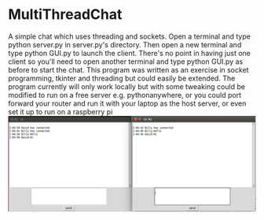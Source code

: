 # MultiThreadChat
A simple chat which uses threading and sockets. Open a terminal and type python server.py in server.py's directory. Then open a new terminal and type python GUI.py to launch the client. There's no point in having just one client so you'll need to open another terminal and type python GUI.py as before to start the chat. This program was written as an exercise in socket programming, tkinter and threading but could easily be extended. The program currently will only work locally but with some tweaking could be modified to run on a free server e.g. pythonanywhere, or you could port forward your router and run it with your laptop as the host server, or even set it up to run on a raspberry pi
![alt text](https://github.com/DavidLSmyth/MultiThreadChat/blob/master/multiThreadChat.png)
